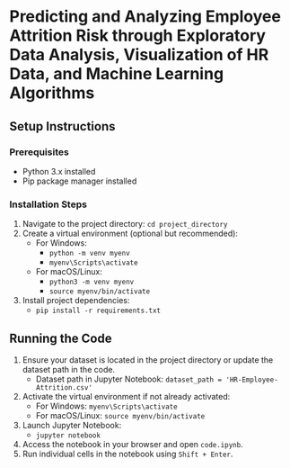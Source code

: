 # Predicting and Analyzing Employee Attrition Risk through Exploratory Data Analysis, Visualization of HR Data, and Machine Learning Algorithms

## Setup Instructions

### Prerequisites
- Python 3.x installed
- Pip package manager installed

### Installation Steps
1. Navigate to the project directory: `cd project_directory`
2. Create a virtual environment (optional but recommended):
    - For Windows: 
        - `python -m venv myenv`
        - `myenv\Scripts\activate`
    - For macOS/Linux:
        - `python3 -m venv myenv`
        - `source myenv/bin/activate`
3. Install project dependencies:
    - `pip install -r requirements.txt`

## Running the Code

1. Ensure your dataset is located in the project directory or update the dataset path in the code.
    - Dataset path in Jupyter Notebook: `dataset_path = 'HR-Employee-Attrition.csv'`
2. Activate the virtual environment if not already activated:
    - For Windows: `myenv\Scripts\activate`
    - For macOS/Linux: `source myenv/bin/activate`
3. Launch Jupyter Notebook:
    - `jupyter notebook`
4. Access the notebook in your browser and open `code.ipynb`.
5. Run individual cells in the notebook using `Shift + Enter`.
